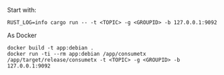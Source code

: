 Start with:
```
RUST_LOG=info cargo run -- -t <TOPIC> -g <GROUPID> -b 127.0.0.1:9092
```

As Docker
```
docker build -t app:debian .
docker run -ti --rm app:debian /app/consumetx /app/target/release/consumetx -t <TOPIC> -g <GROUPID> -b 127.0.0.1:9092
```

